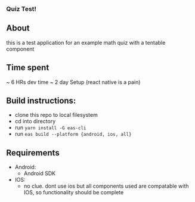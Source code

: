 ### Quiz Test!
## About
this is a test application for an example math quiz with a tentable component

## Time spent
~ 6 HRs dev time
~ 2 day Setup (react native is a pain)

## Build instructions:
- clone this repo to local filesystem
- cd into directory
- run `yarn install -G eas-cli`
- run `eas build --platform {android, ios, all}`

## Requirements
- Android:
  - Android SDK
- IOS:
  - no clue. dont use ios but all components used are compatable with IOS, so functionality should be complete
